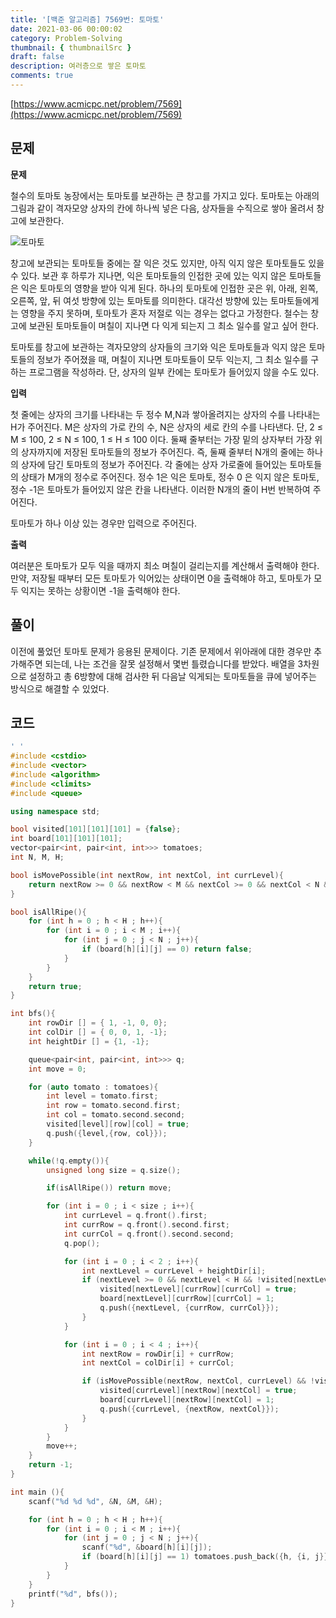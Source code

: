 ```yaml
---
title: '[백준 알고리즘] 7569번: 토마토'
date: 2021-03-06 00:00:02
category: Problem-Solving
thumbnail: { thumbnailSrc }
draft: false
description: 여러층으로 쌓은 토마토
comments: true
---
```


[https://www.acmicpc.net/problem/7569](https://www.acmicpc.net/problem/7569)

## 문제

**문제**<br>

철수의 토마토 농장에서는 토마토를 보관하는 큰 창고를 가지고 있다. 토마토는 아래의 그림과 같이 격자모양 상자의 칸에 하나씩 넣은 다음, 상자들을 수직으로 쌓아 올려서 창고에 보관한다.

![토마토](https://www.acmicpc.net/upload/images/tomato.png)

창고에 보관되는 토마토들 중에는 잘 익은 것도 있지만, 아직 익지 않은 토마토들도 있을 수 있다. 보관 후 하루가 지나면, 익은 토마토들의 인접한 곳에 있는 익지 않은 토마토들은 익은 토마토의 영향을 받아 익게 된다. 하나의 토마토에 인접한 곳은 위, 아래, 왼쪽, 오른쪽, 앞, 뒤 여섯 방향에 있는 토마토를 의미한다. 대각선 방향에 있는 토마토들에게는 영향을 주지 못하며, 토마토가 혼자 저절로 익는 경우는 없다고 가정한다. 철수는 창고에 보관된 토마토들이 며칠이 지나면 다 익게 되는지 그 최소 일수를 알고 싶어 한다.

토마토를 창고에 보관하는 격자모양의 상자들의 크기와 익은 토마토들과 익지 않은 토마토들의 정보가 주어졌을 때, 며칠이 지나면 토마토들이 모두 익는지, 그 최소 일수를 구하는 프로그램을 작성하라. 단, 상자의 일부 칸에는 토마토가 들어있지 않을 수도 있다.

**입력**<br>

첫 줄에는 상자의 크기를 나타내는 두 정수 M,N과 쌓아올려지는 상자의 수를 나타내는 H가 주어진다. M은 상자의 가로 칸의 수, N은 상자의 세로 칸의 수를 나타낸다. 단, 2 ≤ M ≤ 100, 2 ≤ N ≤ 100, 1 ≤ H ≤ 100 이다. 둘째 줄부터는 가장 밑의 상자부터 가장 위의 상자까지에 저장된 토마토들의 정보가 주어진다. 즉, 둘째 줄부터 N개의 줄에는 하나의 상자에 담긴 토마토의 정보가 주어진다. 각 줄에는 상자 가로줄에 들어있는 토마토들의 상태가 M개의 정수로 주어진다. 정수 1은 익은 토마토, 정수 0 은 익지 않은 토마토, 정수 -1은 토마토가 들어있지 않은 칸을 나타낸다. 이러한 N개의 줄이 H번 반복하여 주어진다.

토마토가 하나 이상 있는 경우만 입력으로 주어진다.

**출력**<br>

여러분은 토마토가 모두 익을 때까지 최소 며칠이 걸리는지를 계산해서 출력해야 한다. 만약, 저장될 때부터 모든 토마토가 익어있는 상태이면 0을 출력해야 하고, 토마토가 모두 익지는 못하는 상황이면 -1을 출력해야 한다.

## 풀이

이전에 풀었던 토마토 문제가 응용된 문제이다. 기존 문제에서 위아래에 대한 경우만 추가해주면 되는데, 나는 조건을 잘못 설정해서 몇번 틀렸습니다를 받았다. 배열을 3차원으로 설정하고 총 6방향에 대해 검사한 뒤 다음날 익게되는 토마토들을 큐에 넣어주는 방식으로 해결할 수 있었다.

## 코드

```cpp
' '
#include <cstdio>
#include <vector>
#include <algorithm>
#include <climits>
#include <queue>

using namespace std;

bool visited[101][101][101] = {false};
int board[101][101][101];
vector<pair<int, pair<int, int>>> tomatoes;
int N, M, H;

bool isMovePossible(int nextRow, int nextCol, int currLevel){
    return nextRow >= 0 && nextRow < M && nextCol >= 0 && nextCol < N && board[currLevel][nextRow][nextCol] != -1;
}

bool isAllRipe(){
    for (int h = 0 ; h < H ; h++){
        for (int i = 0 ; i < M ; i++){
            for (int j = 0 ; j < N ; j++){
                if (board[h][i][j] == 0) return false;
            }
        }
    }
    return true;
}

int bfs(){
    int rowDir [] = { 1, -1, 0, 0};
    int colDir [] = { 0, 0, 1, -1};
    int heightDir [] = {1, -1};

    queue<pair<int, pair<int, int>>> q;
    int move = 0;

    for (auto tomato : tomatoes){
        int level = tomato.first;
        int row = tomato.second.first;
        int col = tomato.second.second;
        visited[level][row][col] = true;
        q.push({level,{row, col}});
    }

    while(!q.empty()){
        unsigned long size = q.size();

        if(isAllRipe()) return move;

        for (int i = 0 ; i < size ; i++){
            int currLevel = q.front().first;
            int currRow = q.front().second.first;
            int currCol = q.front().second.second;
            q.pop();

            for (int i = 0 ; i < 2 ; i++){
                int nextLevel = currLevel + heightDir[i];
                if (nextLevel >= 0 && nextLevel < H && !visited[nextLevel][currRow][currCol] && board[nextLevel][currRow][currCol] == 0){
                    visited[nextLevel][currRow][currCol] = true;
                    board[nextLevel][currRow][currCol] = 1;
                    q.push({nextLevel, {currRow, currCol}});
                }
            }

            for (int i = 0 ; i < 4 ; i++){
                int nextRow = rowDir[i] + currRow;
                int nextCol = colDir[i] + currCol;

                if (isMovePossible(nextRow, nextCol, currLevel) && !visited[currLevel][nextRow][nextCol]){
                    visited[currLevel][nextRow][nextCol] = true;
                    board[currLevel][nextRow][nextCol] = 1;
                    q.push({currLevel, {nextRow, nextCol}});
                }
            }
        }
        move++;
    }
    return -1;
}

int main (){
    scanf("%d %d %d", &N, &M, &H);

    for (int h = 0 ; h < H ; h++){
        for (int i = 0 ; i < M ; i++){
            for (int j = 0 ; j < N ; j++){
                scanf("%d", &board[h][i][j]);
                if (board[h][i][j] == 1) tomatoes.push_back({h, {i, j}});
            }
        }
    }
    printf("%d", bfs());
}


```
